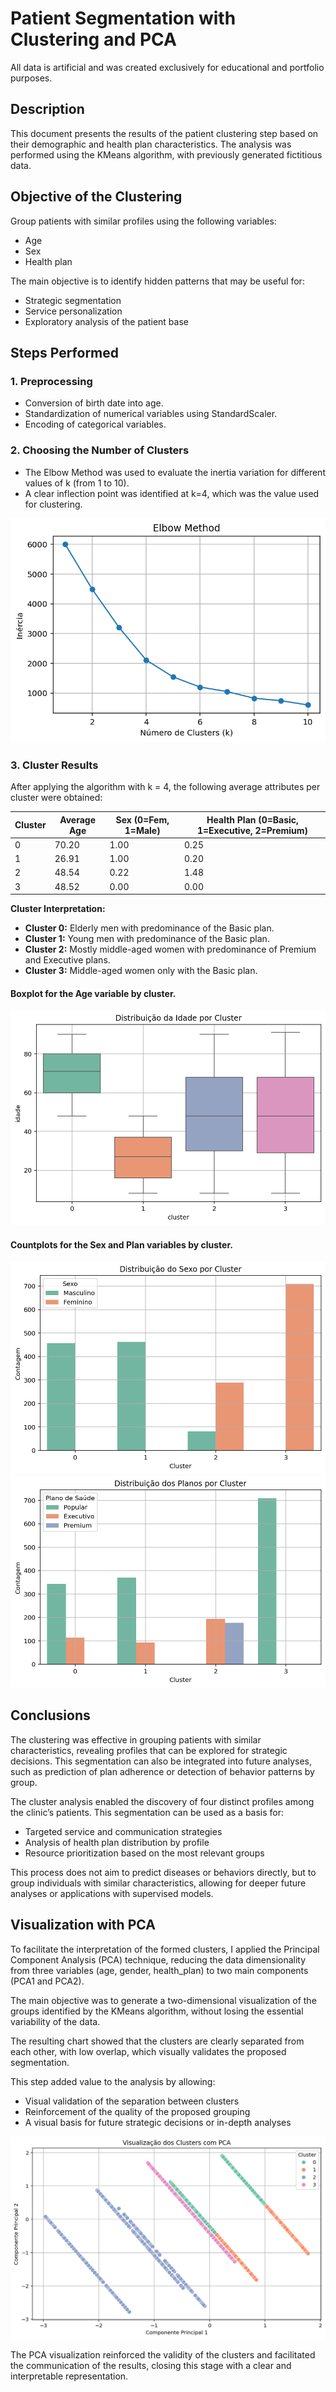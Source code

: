 # Patient Segmentation with Clustering and PCA
All data is artificial and was created exclusively for educational and portfolio purposes.

## Description
This document presents the results of the patient clustering step based on their demographic and health plan characteristics. The analysis was performed using the KMeans algorithm, with previously generated fictitious data.

## Objective of the Clustering
Group patients with similar profiles using the following variables:

- Age
- Sex
- Health plan

The main objective is to identify hidden patterns that may be useful for:

- Strategic segmentation
- Service personalization
- Exploratory analysis of the patient base

## Steps Performed

### 1. Preprocessing
- Conversion of birth date into age.
- Standardization of numerical variables using StandardScaler.
- Encoding of categorical variables.

### 2. Choosing the Number of Clusters
- The Elbow Method was used to evaluate the inertia variation for different values of k (from 1 to 10).
- A clear inflection point was identified at k=4, which was the value used for clustering.

![Gráfico do Método do Cotovelo](figures/elbow_method_plot.png)

### 3. Cluster Results
After applying the algorithm with k = 4, the following average attributes per cluster were obtained:

| Cluster | Average Age | Sex (0=Fem, 1=Male) | Health Plan (0=Basic, 1=Executive, 2=Premium) |
|---------|-------------|---------------|--------------|
| 0       | 70.20       | 1.00          | 0.25         |
| 1       | 26.91       | 1.00          | 0.20         |
| 2       | 48.54       | 0.22          | 1.48         |
| 3       | 48.52       | 0.00          | 0.00         |

**Cluster Interpretation:**
* **Cluster 0:** Elderly men with predominance of the Basic plan.
* **Cluster 1:** Young men with predominance of the Basic plan.
* **Cluster 2:** Mostly middle-aged women with predominance of Premium and Executive plans.
* **Cluster 3:** Middle-aged women only with the Basic plan.

#### Boxplot for the Age variable by cluster.
![Boxplot da Idade por Cluster](figures/idade_por_cluster_boxplot.png)

#### Countplots for the Sex and Plan variables by cluster.
![Countplot de Sexo por Cluster](figures/sexo_por_cluster_countplot1.png)
![Countplot de Plano por Cluster](figures/plano_por_cluster_countplot1.png)

## Conclusions
The clustering was effective in grouping patients with similar characteristics, revealing profiles that can be explored for strategic decisions. This segmentation can also be integrated into future analyses, such as prediction of plan adherence or detection of behavior patterns by group.

The cluster analysis enabled the discovery of four distinct profiles among the clinic’s patients. This segmentation can be used as a basis for:

- Targeted service and communication strategies
- Analysis of health plan distribution by profile
- Resource prioritization based on the most relevant groups

This process does not aim to predict diseases or behaviors directly, but to group individuals with similar characteristics, allowing for deeper future analyses or applications with supervised models.

## Visualization with PCA
To facilitate the interpretation of the formed clusters, I applied the Principal Component Analysis (PCA) technique, reducing the data dimensionality from three variables (age, gender, health_plan) to two main components (PCA1 and PCA2).

The main objective was to generate a two-dimensional visualization of the groups identified by the KMeans algorithm, without losing the essential variability of the data.

The resulting chart showed that the clusters are clearly separated from each other, with low overlap, which visually validates the proposed segmentation.

This step added value to the analysis by allowing:

- Visual validation of the separation between clusters
- Reinforcement of the quality of the proposed grouping
- A visual basis for future strategic decisions or in-depth analyses

![Gráfico de PCA dos Clusters](figures/pca_plot.png)

The PCA visualization reinforced the validity of the clusters and facilitated the communication of the results, closing this stage with a clear and interpretable representation.
